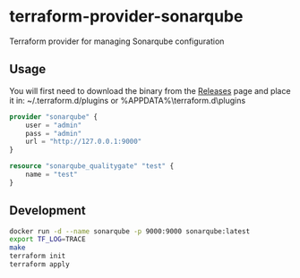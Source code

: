 # terraform-provider-sonarqube
Terraform provider for managing Sonarqube configuration

## Usage
You will first need to download the binary from the [Releases](https://github.com/jdamata/terraform-provider-sonarqube/releases/latest) page and place it in: ~/.terraform.d/plugins or %APPDATA%\terraform.d\plugins

```terraform
provider "sonarqube" {
    user = "admin"
    pass = "admin" 
    url = "http://127.0.0.1:9000"
}

resource "sonarqube_qualitygate" "test" {
    name = "test"
}
```

## Development
```bash
docker run -d --name sonarqube -p 9000:9000 sonarqube:latest
export TF_LOG=TRACE
make
terraform init
terraform apply
```
